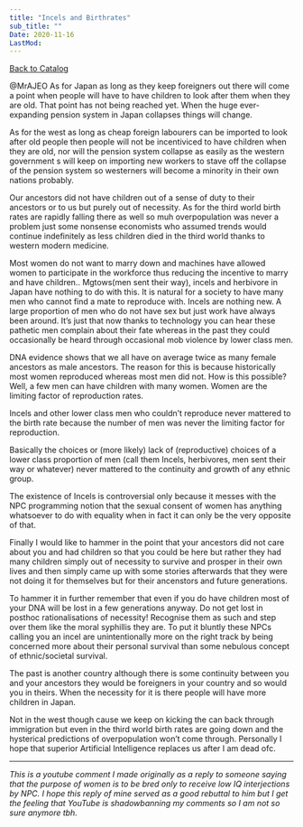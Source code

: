 ```yaml
---
title: "Incels and Birthrates"
sub_title: ""
Date: 2020-11-16
LastMod:
---
```


[Back to Catalog](https://otaking.xyz/index.html)

@MrAJEO As for Japan as long as they keep foreigners out there will come a point when people will have to have children to look after them when they are old. That point has not being reached yet. When the huge ever-expanding pension system in Japan collapses things will change.

As for the west as long as cheap foreign labourers can be imported to look after old people then people will not be incentiviced to have children when they are old, nor will the pension system collapse as easily as the western government s will keep on importing new workers to stave off the collapse of the pension system so westerners will become a minority in their own nations probably.

Our ancestors did not have children out of a sense of duty to their ancestors or to us but purely out of necessity. As for the third world birth rates are rapidly falling there as well so muh overpopulation was never a problem just some nonsense economists who assumed trends would continue indefinitely as less children died in the third world thanks to western modern medicine.

Most women do not want to marry down and machines have allowed women to participate in the workforce thus reducing the incentive to marry and have children.. Mgtows(men sent their way), incels and herbivore in Japan have nothing to do with this. It is natural for a society to have many men who cannot find a mate to reproduce with. Incels are nothing new. A large proportion of men who do not have sex but just work have always been around. It’s just that now thanks to technology you can hear these pathetic men complain about their fate whereas in the past they could occasionally be heard through occasional mob violence by lower class men.

DNA evidence shows that we all have on average twice as many female ancestors as male ancestors. The reason for this is because historically most women reproduced whereas most men did not. How is this possible? Well, a few men can have children with many women. Women are the limiting factor of reproduction rates.

Incels and other lower class men who couldn’t reproduce never mattered to the birth rate because the number of men was never the limiting factor for reproduction.

Basically the choices or (more likely) lack of (reproductive) choices of a lower class proportion of men (call them Incels, herbivores, men sent their way or whatever) never mattered to the continuity and growth of any ethnic group.

The existence of Incels is controversial only because it messes with the NPC programming notion that the sexual consent of women has anything whatsoever to do with equality when in fact it can only be the very opposite of that.

Finally I would like to hammer in the point that your ancestors did not care about you and had children so that you could be here but rather they had many children simply out of necessity to survive and prosper in their own lives and then simply came up with some stories afterwards that they were not doing it for themselves but for their ancenstors and future generations.

To hammer it in further remember that even if you do have children most of your DNA will be lost in a few generations anyway. Do not get lost in posthoc rationalisations of necessity! Recognise them as such and step over them like the moral syphillis they are. To put it bluntly these NPCs calling you an incel are unintentionally more on the right track by being concerned more about their personal survival than some nebulous concept of ethnic/societal survival.

The past is another country although there is some continuity between you and your ancestors they would be foreigners in your country and so would you in theirs. When the necessity for it is there people will have more children in Japan.

Not in the west though cause we keep on kicking the can back through immigration but even in the third world birth rates are going down and the hysterical predictions of overpopulation won’t come through. Personally I hope that superior Artificial Intelligence replaces us after I am dead ofc.

------

*This is a youtube comment I made originally as a reply to someone saying that the purpose of women is to be bred only to receive low IQ interjections by NPC. I hope this reply of mine served as a good rebuttal to him but I get the feeling that YouTube is shadowbanning my comments so I am not so sure anymore tbh.*
